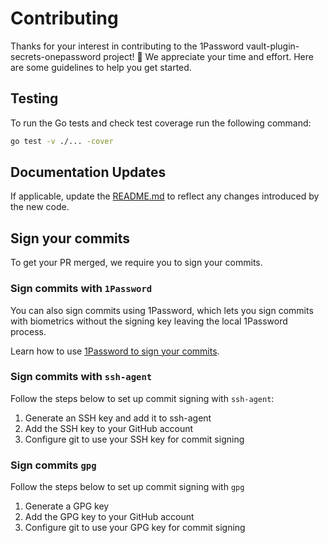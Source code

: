 # Contributing

Thanks for your interest in contributing to the 1Password vault-plugin-secrets-onepassword project! 🙌 We appreciate your time and effort. Here are some guidelines to help you get started.

## Testing

To run the Go tests and check test coverage run the following command:

```sh
go test -v ./... -cover
```

## Documentation Updates

If applicable, update the [README.md](./README.md) to reflect any changes introduced by the new code.

## Sign your commits

To get your PR merged, we require you to sign your commits.

### Sign commits with `1Password`

You can also sign commits using 1Password, which lets you sign commits with biometrics without the signing key leaving the local 1Password process.

Learn how to use [1Password to sign your commits](https://developer.1password.com/docs/ssh/git-commit-signing/).


### Sign commits with `ssh-agent`

Follow the steps below to set up commit signing with `ssh-agent`:

1. Generate an SSH key and add it to ssh-agent
2. Add the SSH key to your GitHub account
3. Configure git to use your SSH key for commit signing

### Sign commits `gpg`

Follow the steps below to set up commit signing with `gpg`

1. Generate a GPG key
2. Add the GPG key to your GitHub account
3. Configure git to use your GPG key for commit signing
